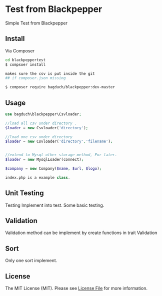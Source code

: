 # Test from Blackpepper



Simple Test from Blackpepper

## Install

Via Composer

``` bash
cd blackpeppertest
$ compsoer install 

makes sure the csv is put inside the git
## if composer.json missing

$ composer require bagduch/blackpepper:dev-master
```

## Usage

``` php
use bagduch\blackpepper\Csvloader;

//load all csv under directory .
$loader = new Csvloader('directory');

//load one csv under directory
$loader = new Csvloader('directory','filename');


//extend to Mysql other storage method, For later.
$loader = new MysqlLoader(connect);

$company = new Company($name, $url, $logo);

index.php is a example class.

```

## Unit Testing

Testing Implement into test. Some basic testing.

## Validation

Validation method can be implement by create functions in trait Validation

## Sort

Only one sort implement. 

## License

The MIT License (MIT). Please see [License File](LICENSE.md) for more information.


[link-packagist]:https://packagist.org/packages/bagduch/blackpepper
